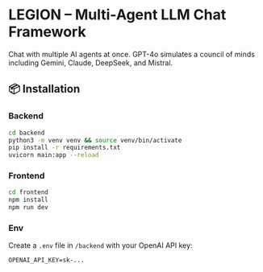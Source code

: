 
# LEGION – Multi-Agent LLM Chat Framework

Chat with multiple AI agents at once. GPT-4o simulates a council of minds including Gemini, Claude, DeepSeek, and Mistral.

## 📦 Installation

### Backend
```bash
cd backend
python3 -m venv venv && source venv/bin/activate
pip install -r requirements.txt
uvicorn main:app --reload
```

### Frontend
```bash
cd frontend
npm install
npm run dev
```

### Env
Create a `.env` file in `/backend` with your OpenAI API key:
```
OPENAI_API_KEY=sk-...
```
